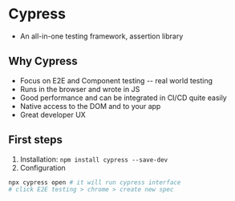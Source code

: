 # Cypress

- An all-in-one testing framework, assertion library

## Why Cypress

- Focus on E2E and Component testing -- real world testing
- Runs in the browser and wrote in JS
- Good performance and can be integrated in CI/CD quite easily
- Native access to the DOM and to your app
- Great developer UX

## First steps

1. Installation: `npm install cypress --save-dev`
2. Configuration

```bash
npx cypress open # it will run cypress interface
# click E2E testing > chrome > create new spec
```
